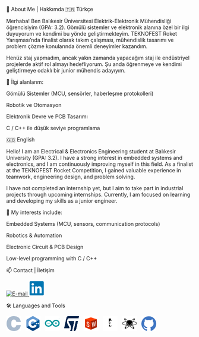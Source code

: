 🌟 About Me | Hakkımda
🇹🇷 Türkçe

Merhaba! Ben Balıkesir Üniversitesi Elektrik-Elektronik Mühendisliği öğrencisiyim (GPA: 3.2).
Gömülü sistemler ve elektronik alanına özel bir ilgi duyuyorum ve kendimi bu yönde geliştirmekteyim.
TEKNOFEST Roket Yarışması’nda finalist olarak takım çalışması, mühendislik tasarımı ve problem çözme konularında önemli deneyimler kazandım.

Henüz staj yapmadım, ancak yakın zamanda yapacağım staj ile endüstriyel projelerde aktif rol almayı hedefliyorum.
Şu anda öğrenmeye ve kendimi geliştirmeye odaklı bir junior mühendis adayıyım.

📌 İlgi alanlarım:

Gömülü Sistemler (MCU, sensörler, haberleşme protokolleri)

Robotik ve Otomasyon

Elektronik Devre ve PCB Tasarımı

C / C++ ile düşük seviye programlama

🇬🇧 English

Hello! I am an Electrical & Electronics Engineering student at Balıkesir University (GPA: 3.2).
I have a strong interest in embedded systems and electronics, and I am continuously improving myself in this field.
As a finalist at the TEKNOFEST Rocket Competition, I gained valuable experience in teamwork, engineering design, and problem solving.

I have not completed an internship yet, but I aim to take part in industrial projects through upcoming internships.
Currently, I am focused on learning and developing my skills as a junior engineer.

📌 My interests include:

Embedded Systems (MCU, sensors, communication protocols)

Robotics & Automation

Electronic Circuit & PCB Design

Low-level programming with C / C++

📫 Contact | İletişim
<p align="left"> <a href="mailto:eneserr07@gmail.com"> <img src="https://upload.wikimedia.org/wikipedia/commons/4/4e/Gmail_Icon.png" alt="E-mail" width="40" height="40"/> </a> <a href="https://www.linkedin.com/in/enes-er-425661297/" target="_blank"> <img src="https://raw.githubusercontent.com/devicons/devicon/master/icons/linkedin/linkedin-original.svg" alt="LinkedIn" width="40" height="40"/> </a> </p>

🛠️ Languages and Tools



<p align="left">
  <img src="assets/icons/c.svg" alt="C" title="C" width="40" height="40" style="margin-right:8px;"/>
  <img src="assets/icons/cplusplus.svg" alt="C++" title="C++" width="40" height="40" style="margin-right:8px;"/>
  <img src="assets/icons/arduino.svg" alt="Arduino" title="Arduino" width="40" height="40" style="margin-right:8px;"/>
  <img src="assets/icons/stm32.svg" alt="STM32" title="STM32" width="40" height="40" style="margin-right:8px;"/>
  <img src="assets/icons/solidworks.svg" alt="SolidWorks" title="SolidWorks" width="40" height="40" style="margin-right:8px;"/>
  <img src="assets/icons/eagle.svg" alt="Eagle (PCB)" title="Eagle (PCB)" width="40" height="40" style="margin-right:8px;"/>
  <img src="assets/icons/proteus.svg" alt="Proteus" title="Proteus" width="40" height="40" style="margin-right:8px;"/>
  <img src="assets/icons/github.svg" alt="GitHub" title="GitHub" width="40" height="40" style="margin-right:8px;"/>
</p>


